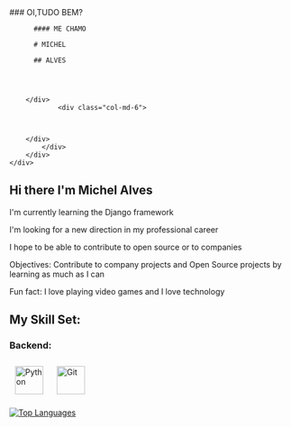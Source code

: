 <div class="container-fluid">
	<div class="row">
		<div class="col-md-12">
			<div class="row">
				<div class="col-md-6">
          ### OI,TUDO BEM?
          
          #### ME CHAMO
          
          # MICHEL
          
          ## ALVES
        
          
          
        
        </div>
				<div class="col-md-6">
				
        
        
        </div>
			</div>
		</div>
	</div>
</div>
















## Hi there  I'm Michel Alves

I'm currently learning the Django framework

I'm looking for a new direction in my professional career

I hope to be able to contribute to open source or to companies

Objectives: Contribute to company projects and Open Source projects by learning as much as I can

Fun fact: I love playing video games and I love technology 

## My Skill Set:

### Backend:

<img style="margin: 10px" src="https://profilinator.rishav.dev/skills-assets/python-original.svg" alt="Python" height="50" />  
<img style="margin: 10px" src="https://profilinator.rishav.dev/skills-assets/git-scm-icon.svg" alt="Git" height="50" />  

<br>

[![Top Languages](https://readme-stats-envoy-vc.vercel.app/api/top-langs/?username=michel4lves&layout=compact)](https://github.com/michel4lves/michel4lves)

<br>
<br>

